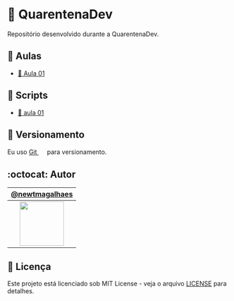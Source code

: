 # :syringe: QuarentenaDev

Repositório desenvolvido durante a QuarentenaDev.

## :bookmark_tabs: Aulas

- [:bookmark: Aula 01](aulas/aula01.md)

## :open_file_folder: Scripts

- [:page_facing_up: aula 01](scripts/aula01/desafio.js)

## :pencil: Versionamento

Eu uso [Git <img src="https://raw.github.com/newtmagalhaes/Aprendendo-Linguagens/master/images/logos/git.svg?sanitize=true" width="15">](https://git-scm.com/) para versionamento.

## :octocat: Autor

|[@newtmagalhaes](https://github.com/newtmagalhaes)|
|:---:|
|[<img src="https://avatars1.githubusercontent.com/u/55257893?s=460&v=4" width="100">](https://github.com/newtmagalhaes)|

## :scroll: Licença

Este projeto está licenciado sob MIT License - veja o arquivo [LICENSE](LICENSE) para detalhes.
